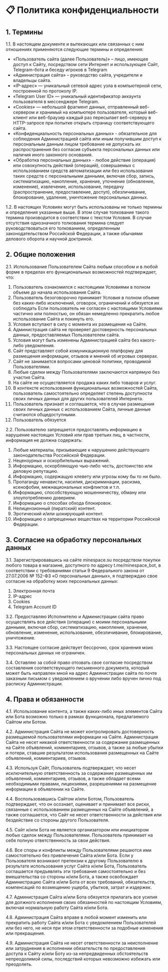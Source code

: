 
# 📋  Политика конфиденциальности

## 1. Термины
1.1. В настоящем документе и вытекающих или связанных с ним отношениях применяются следующие термины и определения:
- «Пользователь сайта (далее Пользователь)» – лицо, имеющее доступ к Сайту, посредством сети Интернет и использующее Сайт, Telegram-бота и беседу игроков в Telegram
- «Администрация сайта» – руководство сайта, учредители и владельцы сайта.
- «IP-адрес» — уникальный сетевой адрес узла в компьютерной сети, построенной по протоколу IP.
- «Telegram User ID» — уникальный идентификатор аккаунта пользователя в мессенджере Telegram.
- «Cookies» — небольшой фрагмент данных, отправленный веб-сервером и хранимый на компьютере пользователя, который веб-клиент или веб-браузер каждый раз пересылает веб-серверу в HTTP-запросе при попытке открыть страницу соответствующего сайта.
- «Конфиденциальность персональных данных» - обязательное для соблюдения Администрацией сайта или иным получившим доступ к персональным данным лицом требование не допускать их распространения без согласия субъекта персональных данных или наличия иного законного основания.
- «Обработка персональных данных» - любое действие (операция) или совокупность действий (операций), совершаемых с использованием средств автоматизации или без использования таких средств с персональными данными, включая сбор, запись, систематизацию, накопление, хранение, уточнение (обновление, изменение), извлечение, использование, передачу (распространение, предоставление, доступ), обезличивание, блокирование, удаление, уничтожение персональных данных.

1.2. В настоящих Условиях могут быть использованы не только термины и определения указанные выше. В этом случае толкование такого термина производится в соответствии с текстом Условия. В случае отсутствия однозначного толкования термина следует руководствоваться его толкованием, определенным законодательством Российской Федерации, а также обычаями делового оборота и научной доктриной.

## 2. Общие положения

2.1. Использование Пользователем Сайта любым способом и в любой форме в пределах его функциональных возможностей подтверждает, что:

1. Пользователь ознакомился с настоящими Условиями в полном объеме до начала использования Сайта.
2. Пользователь безоговорочно принимает Условия в полном объеме без каких-либо исключений, оговорок, ограничений и обязуется их соблюдать
Если пользователь не согласен с настоящими Условиями частично или полностью, он обязан немедленно прекратить любое использование Сайта и покинуть его.
3. Условия вступают в силу с момента их размещения на Сайте.
4. Администрация сайта не проверяет достоверность персональных данных, предоставляемых Пользователем сайта.
5. Условия могут быть изменены Администрацией сайта без какого-либо уведомления.
6. Сайт представляет собой комуникационную платформу для размещения информации, отзывов и мнений об игровых серверах.
7. Сайт не занимается вопросами ценовой политики, проводимой Пользователями.
8. Любые сделки между Пользователями заключаются напрямую без участия Сайта.
9. На сайте не осуществляется продажа каких либо товаров и услуг.
10. В контексте использования функциональных возможностей Сайта, пользователь самостоятельно определяет степень доступности своих личных данных для других пользователей Интернета.
11. Пользователь признает и соглашается, что в случае размещения своих личных данных с использованием Сайта, личные данные считаются общедоступными.
12. Пользователь обязуется 

2.2. Пользователю запрещается предоставлять информацию в нарушение настоящих Условий или прав третьих лиц, в частности, информация не должна содержать:
1. Любые материалы, призывающие к нарушению действующего законодательства Российской Федерации.
2. Нецензурных и оскорбительных выражений.
3. Информацию, оскорбляющую чью-либо честь, достоинство или деловую репутацию.
4. Информацию, содержащую клевету или угрозы кому бы то ни было.
5. Пропаганду ненависти, насилия, дискриминации, расизма, ксенофобии, межнациональных конфликтов и т.п.
6. Информацию, способствующую мошенничеству, обману или злоупотреблению доверием.
7. Информацию о способах обхода блокировок.
8. Нелицензионный (пиратский) контент.
9. Эротический и/или шокирующий контент.
10. Информацию о запрещенных веществах на территории Российской Федерации. 
## 3. Согласие на обработку персональных данных

3.1. Зарегистрировавшись на сайте minespace.su посредством покупки любого товара в магазине, доступного по адресу t.me/minespace_bot, в соответствии с требованиями статьи 9 Федерального закона от 27.07.2006 № 152-ФЗ «О персональных данных», я подтверждаю свое согласие на обработку моих персональных данных:
 1. Электронная почта
 2.  IP-адрес
 3.  Cookies
 4. Telegram Account ID

3.2. Предоставляю Исполнителю и Администрации сайта право осуществлять все действия (операции) с моими персональными данными, включая сбор, систематизацию, накопление, хранение, обновление, изменение, использование, обезличивание, блокирование, уничтожение.

3.3. Настоящее согласие действует бессрочно, срок хранения моих персональных данных не ограничен.

3.4. Оставляю за собой право отозвать свое согласие посредством составления соответствующего письменного документа, который может быть направлен мной на адрес Администрации сайта по почте заказным письмом с уведомлением о вручении либо вручен лично под расписку Администрации.

## 4. Права и обязанности

4.1. Использование контента, а также каких-либо иных элементов Сайта или Бота возможно только в рамках функционала, предлагаемого Сайтом или Ботом.

4.2. Администрация Сайта не может контролировать достоверность размещаемой пользователями информации на Сайте. Администрация Сайта не несет никакой ответственности за содержание размещенных на Сайте объявлений, комментариев, отзывов, а также за любые убытки и потери, ставшие результатом использования размещенных на Сайте объявлений, комментариев, отзывов.

4.3. Используя Сайт, Пользователь подтверждает, что несет исключительную ответственность за содержание размещенных им объявлений, комментариев, отзывов, а также обладает всеми необходимыми правами, лицензиями, разрешениями на размещение информации в объявлении на Сайте.

4.4. Воспользовавшись Сайтом и/или Ботом, Пользователь подтверждает, что он осознает, оценивает и принимает все риски, связанные с использованием размещенных на Сайте объявлений, а также соглашается, что Сайт не несет ответственности за действия или бездействие со стороны другого Пользователя.

4.5. Сайт и/или Бота не является организатором или инициатором любых сделок между Пользователями. Пользователь принимает на себя полную ответственность за свои действия.

4.6. Все споры и конфликты между Пользователями решаются ими самостоятельно без привлечения Сайта и/или Бота. Если у Пользователя возникают претензии к другому Пользователю в результате использования услуг Сайта и/или Бота, Пользователь соглашается предъявлять эти требования самостоятельно и без вмешательства со стороны и/или Бота, а также освобождает Администрацию Сайта и/или Бота от всех требований, обязательств, компенсаций по возмещению ущерба, убытков, затрат и издержек.

4.7. Администрация Сайта и/или Бота обязуется прилагать все усилия для должного исполнения своих обязанностей по настоящим Условиям, включая нормальную работу Сайта и/или Бота.

4.8. Администрация Сайта вправе в любой момент изменить или прекратить работу Сайта и/или Бота с уведомлением Пользователей или без него, не неся при этом ответственности за подобные изменения или прекращения.

4.9. Администрация Сайта не несет ответственности за неисполнение или затруднения в исполнении обязательств по предоставления доступа к Сайту и/или Боту из-за непредвиденных обстоятельств непреодолимой силы, последствий которых невозможно избежать или преодолеть.
